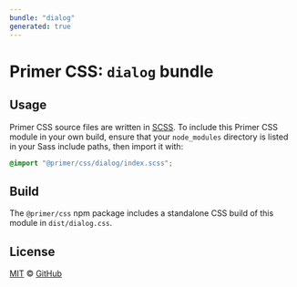 ```yaml
---
bundle: "dialog"
generated: true
---
```


# Primer CSS: `dialog` bundle

## Usage

Primer CSS source files are written in [SCSS]. To include this Primer CSS module in your own build, ensure that your `node_modules` directory is listed in your Sass include paths, then import it with:

```scss
@import "@primer/css/dialog/index.scss";
```

## Build

The `@primer/css` npm package includes a standalone CSS build of this module in `dist/dialog.css`.

## License

[MIT](https://github.com/primer/css/blob/main/LICENSE) &copy; [GitHub](https://github.com/)


[scss]: https://sass-lang.com/documentation/syntax#scss
